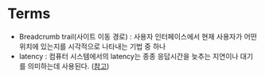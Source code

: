 # Terms

* Breadcrumb trail(사이트 이동 경로) : 사용자 인터페이스에서 현재 사용자가 어떤 위치에 있는지를 시각적으로 나타내는 기법 중 하나
* latency : 컴퓨터 시스템에서의 latency는 종종 응답시간을 늦추는 지연이나 대기를 의미하는데 사용된다. ([참고](http://www.terms.co.kr/latency.htm))
